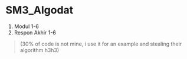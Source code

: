 # SM3_Algodat

1. Modul 1-6
2. Respon Akhir 1-6
> (30% of code is not mine, i use it for an example and stealing their algorithm h3h3)
